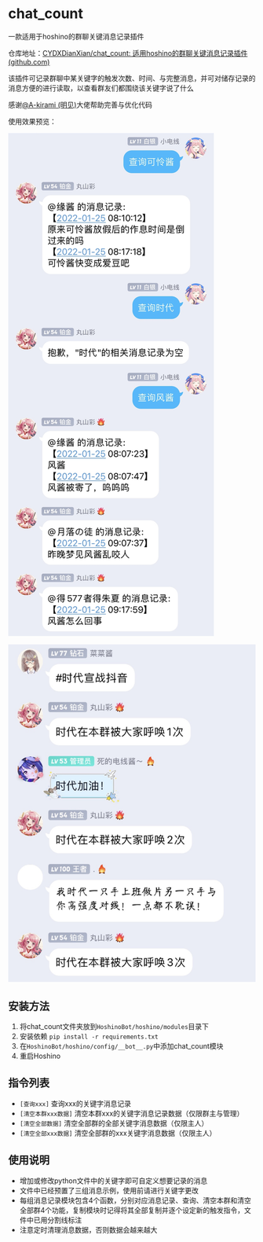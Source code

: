 # chat_count

一款适用于hoshino的群聊关键消息记录插件

仓库地址：[CYDXDianXian/chat_count: 适用hoshino的群聊关键消息记录插件 (github.com)](https://github.com/CYDXDianXian/chat_count)

该插件可记录群聊中某关键字的触发次数、时间、与完整消息，并可对储存记录的消息方便的进行读取，以查看群友们都围绕该关键字说了什么

感谢[@A-kirami (明见)](https://github.com/A-kirami)大佬帮助完善与优化代码

使用效果预览：

![](https://github.com/CYDXDianXian/chat_count/blob/main/img/IMG_0652.JPG)

![](https://github.com/CYDXDianXian/chat_count/blob/main/img/IMG_0654.JPG)

## 安装方法

1. 将chat_count文件夹放到`HoshinoBot/hoshino/modules`目录下
2. 安装依赖 `pip install -r requirements.txt`
3. 在`HoshinoBot/hoshino/config/__bot__.py`中添加chat_count模块
4. 重启Hoshino

## 指令列表

- `[查询xxx]` 查询xxx的关键字消息记录
- `[清空本群xxx数据]` 清空本群xxx的关键字消息记录数据（仅限群主与管理）
- `[清空全部数据]` 清空全部群的全部关键字消息数据（仅限主人）
- `[清空全部xxx数据]` 清空全部群的xxx关键字消息数据（仅限主人）

## 使用说明

- 增加或修改python文件中的关键字即可自定义想要记录的消息
- 文件中已经预置了三组消息示例，使用前请进行关键字更改
- 每组消息记录模块包含4个函数，分别对应消息记录、查询、清空本群和清空全部群4个功能，复制模块时记得将其全部复制并逐个设定新的触发指令，文件中已用分割线标注
- 注意定时清理消息数据，否则数据会越来越大